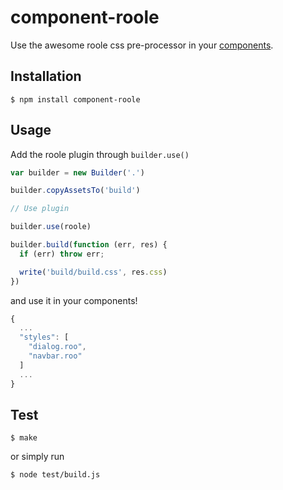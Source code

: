 # component-roole

Use the awesome roole css pre-processor in your [components](http://www.component.io).

## Installation

	$ npm install component-roole

## Usage

Add the roole plugin through `builder.use()`

```javascript
var builder = new Builder('.')

builder.copyAssetsTo('build')

// Use plugin

builder.use(roole)

builder.build(function (err, res) {
  if (err) throw err;

  write('build/build.css', res.css)
})
```
and use it in your components!

```javascript
{
  ...
  "styles": [
    "dialog.roo",
    "navbar.roo"
  ]
  ...
}
```

## Test

	$ make
    
or simply run 

	$ node test/build.js
